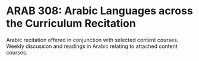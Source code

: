 # ARAB 308: Arabic Languages across the Curriculum Recitation

Arabic recitation offered in conjunction with selected content courses. Weekly discussion and readings in Arabic relating to attached content courses.